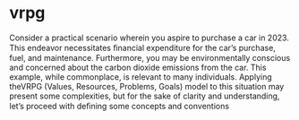# vrpg

Consider a practical scenario wherein you aspire to purchase a car in 2023. This endeavor necessitates ﬁnancial expenditure for the car’s purchase, fuel, and maintenance. Furthermore, you may be environmentally conscious and concerned about the carbon dioxide emissions from the car. This example, while commonplace, is relevant to many individuals. Applying theVRPG (Values, Resources, Problems, Goals) model to this situation may present some complexities, but for the sake of clarity and understanding, let’s proceed with deﬁning some concepts and conventions
